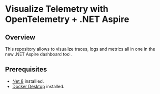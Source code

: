 #  Visualize Telemetry with OpenTelemetry + .NET Aspire

## Overview

This repository allows to visualize traces, logs and metrics all in one in the new .NET Aspire dashboard tool.

## Prerequisites

- [Net 8](https://dotnet.microsoft.com/en-us/download/dotnet/8.0) installled.
- [Docker Desktop](https://docs.docker.com/desktop/install/windows-install/) installed.
